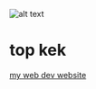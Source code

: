 ![alt text](https://static.wikia.nocookie.net/p__/images/9/9b/CatDog_render.png/revision/latest?cb=20210110223051&path-prefix=protagonist)

# top kek

[my web dev website](http://keepingmantises.herokuapp.com/)
